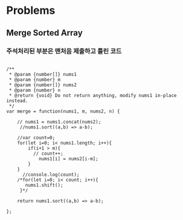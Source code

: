 # Problems
## Merge Sorted Array
### 주석처리된 부분은 맨처음 제출하고 틀린 코드
<pre>
<code>
/**
 * @param {number[]} nums1
 * @param {number} m
 * @param {number[]} nums2
 * @param {number} n
 * @return {void} Do not return anything, modify nums1 in-place instead.
 */
var merge = function(nums1, m, nums2, n) {
   
    // nums1 = nums1.concat(nums2);
     //nums1.sort((a,b) => a-b);
    
    //var count=0;
    for(let i=0; i< nums1.length; i++){
        if(i+1 > m){
          // count++;
            nums1[i] = nums2[i-m];
        }
    }
      //console.log(count);
    /*for(let i=0; i< count; i++){
       nums1.shift();
     }*/
  
    return nums1.sort((a,b) => a-b);
    
};
</code>
</pre>


